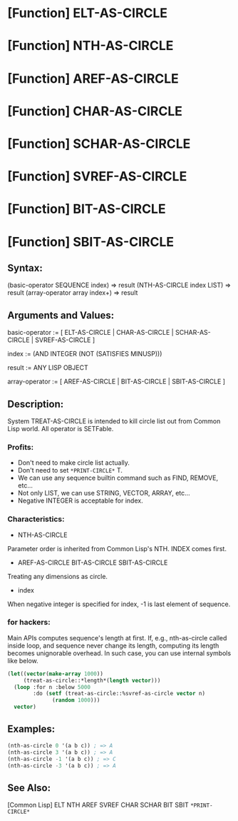 # [Function] ELT-AS-CIRCLE
# [Function] NTH-AS-CIRCLE
# [Function] AREF-AS-CIRCLE
# [Function] CHAR-AS-CIRCLE
# [Function] SCHAR-AS-CIRCLE
# [Function] SVREF-AS-CIRCLE
# [Function] BIT-AS-CIRCLE
# [Function] SBIT-AS-CIRCLE

## Syntax:

(basic-operator SEQUENCE index) => result
(NTH-AS-CIRCLE index LIST) => result
(array-operator array index+) => result

## Arguments and Values:

basic-operator := [ ELT-AS-CIRCLE | CHAR-AS-CIRCLE | SCHAR-AS-CIRCLE | SVREF-AS-CIRCLE ]

index := (AND INTEGER (NOT (SATISFIES MINUSP)))

result := ANY LISP OBJECT

array-operator := [ AREF-AS-CIRCLE | BIT-AS-CIRCLE | SBIT-AS-CIRCLE ]

## Description:

System TREAT-AS-CIRCLE is intended to kill circle list out from Common Lisp world.
All operator is SETFable.

### Profits:

* Don't need to make circle list actually.
* Don't need to set `*PRINT-CIRCLE*` T.
* We can use any sequence builtin command such as FIND, REMOVE, etc...
* Not only LIST, we can use STRING, VECTOR, ARRAY, etc...
* Negative INTEGER is acceptable for index.

### Characteristics:

* NTH-AS-CIRCLE

Parameter order is inherited from Common Lisp's NTH.
INDEX comes first.

* AREF-AS-CIRCLE BIT-AS-CIRCLE SBIT-AS-CIRCLE

Treating any dimensions as circle.

* index

When negative integer is specified for index, -1 is last element of sequence.

### for hackers:
Main APIs computes sequence's length at first.
If, e.g., nth-as-circle called inside loop, and sequence never change its length, computing its length becomes unignorable overhead.
In such case, you can use internal symbols like below.
```lisp
(let((vector(make-array 1000))
     (treat-as-circle::*length*(length vector)))
  (loop :for n :below 5000
        :do (setf (treat-as-circle::%svref-as-circle vector n)
	          (random 1000)))
  vector)
```

## Examples:
```lisp
(nth-as-circle 0 '(a b c)) ; => A
(nth-as-circle 3 '(a b c)) ; => A
(nth-as-circle -1 '(a b c)) ; => C
(nth-as-circle -3 '(a b c)) ; => A
```
## See Also:

[Common Lisp]
ELT NTH AREF SVREF CHAR SCHAR BIT SBIT `*PRINT-CIRCLE*`
